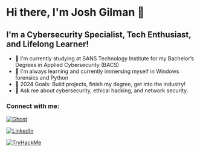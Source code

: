 # Hi there, I'm Josh Gilman 👋



## I'm a Cybersecurity Specialist, Tech Enthusiast, and Lifelong Learner!

- 🔭 I'm currently studying at SANS Technology Institute for my Bachelor’s Degrees in Applied Cybersecurity (BACS)
- 🌱 I'm always learning and currently immersing myself in Windows forensics and Python
- 🥅 2024 Goals: Build projects, finish my degree, get into the industry!
- 💬 Ask me about cybersecurity, ethical hacking, and network security.

### Connect with me:

[![Ghost](https://img.shields.io/badge/Ghost-000?style=for-the-badge&logo=ghost&logoColor=yellow)](https://iamjoshgilman.com)

[![LinkedIn](https://img.shields.io/badge/LinkedIn-0077B5?style=for-the-badge&logo=linkedin&logoColor=white)](https://linkedin.com/in/joshua-gilman)

[![TryHackMe](https://img.shields.io/badge/-TryHackMe-%23212C42?style=for-the-badge&logo=tryhackme&logoColor=white)](https://tryhackme.com/p/JGilman)

<!-- You can use https://simpleicons.org/ to get icons for the languages and tools. -->

<!-- Some examples:
<img align="left" alt="Python" width="26px" src="https://raw.githubusercontent.com/jmnote/z-icons/master/svg/python.svg" />
<img align="left" alt="Wireshark" width="26px" src="https://upload.wikimedia.org/wikipedia/commons/2/20/Wireshark_Logo.svg" />
<img align="left" alt="Git" width="26px" src="https://raw.githubusercontent.com/jmnote/z-icons/master/svg/git.svg" />
-->


<!--START_SECTION:waka-->
<!-- You can use https://github.com/anmol098/waka-readme-stats for this section. -->
<!--END_SECTION:waka-->

[website]: https://iamjoshgilman.com
[linkedin]: https://linkedin.com/in/joshua-gilman
